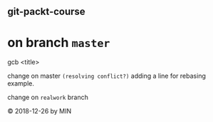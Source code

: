 ## git-packt-course
# on branch `master`
gcb &lt;title&gt; 

change on master <code>(resolving conflict?)</code> 
adding a line for rebasing example. 


change on `realwork` branch 

&copy; 2018-12-26 by MIN